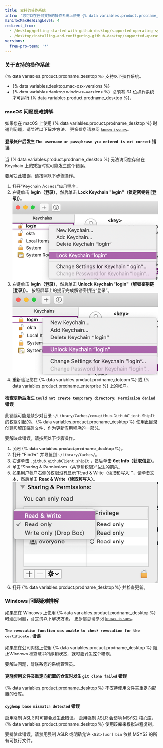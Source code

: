 ```yaml
---
title: 支持的操作系统
intro: '您可以在任何支持的操作系统上使用 {% data variables.product.prodname_desktop %}。'
miniTocMaxHeadingLevel: 4
redirect_from:
  - /desktop/getting-started-with-github-desktop/supported-operating-systems
  - /desktop/installing-and-configuring-github-desktop/supported-operating-systems
versions:
  free-pro-team: '*'
---
```


### 关于支持的操作系统

{% data variables.product.prodname_desktop %} 支持以下操作系统。
- {% data variables.desktop.mac-osx-versions %}
- {% data variables.desktop.windows-versions %}. 必须有 64 位操作系统才可运行 {% data variables.product.prodname_desktop %}。

### macOS 问题疑难排解
如果您在 macOS 上使用 {% data variables.product.prodname_desktop %} 时遇到问题，请尝试以下解决方法。 更多信息请参阅 [`known-issues`](https://github.com/desktop/desktop/blob/development/docs/known-issues.md)。

#### 登录帐户后发生 `The username or passphrase you entered is not correct` 错误

当 {% data variables.product.prodname_desktop %} 无法访问您存储在 Keychain 上的凭据时就可能发生这个错误。

要解决此错误，请按照以下步骤操作。

1. 打开“Keychain Access”应用程序。
2. 右键单击 **login（登录）**，然后单击 **Lock Keychain "login"（锁定密钥链 [登录]）**。 !["锁定密钥链 "登录" 选项](/assets/images/help/desktop/mac-lock-keychain.png)
3. 右键单击 **login（登录）**，然后单击 **Unlock Keychain "login"（解锁密钥链 [登录]）**。 按照屏幕上的提示完成解锁密钥链“登录”。 !["解锁密钥链 "登录" 选项](/assets/images/help/desktop/mac-unlock-keychain.png)
4. 重新验证您在 {% data variables.product.prodname_dotcom %} 或 {% data variables.product.prodname_enterprise %} 上的帐户。

#### 检查更新后发生 `Could not create temporary directory: Permission denied` 错误

此错误可能是缺少对目录 `~/Library/Caches/com.github.GitHubClient.ShipIt` 的权限引起的。 {% data variables.product.prodname_desktop %} 使用此目录创建和解压临时文件，作为更新应用程序的一部分。

要解决此错误，请按照以下步骤操作。

1. 关闭 {% data variables.product.prodname_desktop %}。
2. 打开 "Finder" 并导航到 `~/Library/Caches/`。
3. 右键单击 `.github.githubClient.shipIt` ，然后单击 **Get Info（获取信息）**。
4. 单击“Sharing & Permissions（共享和权限）”左边的箭头。
5. 如果用户帐户右侧的权限没有显示“Read & Write（读取和写入）”，请单击文本，然后单击 **Read & Write（读取和写入）**。 !["共享和权限"选项](/assets/images/help/desktop/mac-adjust-permissions.png)
6. 打开 {% data variables.product.prodname_desktop %} 并检查更新。

### Windows 问题疑难排解
如果您在 Windows 上使用 {% data variables.product.prodname_desktop %} 时遇到问题，请尝试以下解决方法。 更多信息请参阅 [`known-issues`](https://github.com/desktop/desktop/blob/development/docs/known-issues.md)。

#### `The revocation function was unable to check revocation for the certificate.` 错误

如果您在公司网络上使用 {% data variables.product.prodname_desktop %} 阻止Windows 检查证书的撤销状态，就可能发生这个错误。

要解决问题，请联系您的系统管理员。

#### 克隆使用文件夹重定向配置的仓库时发生 `git clone failed` 错误

{% data variables.product.prodname_desktop %} 不支持使用文件夹重定向配置的仓库。

#### `cygheap base mismatch detected` 错误

启用强制 ASLR 时可能会发生此错误。 启用强制 ASLR 会影响 MSYS2 核心库，{% data variables.product.prodname_desktop %} 使用该库来模拟进程复刻。

要排除此错误，请禁用强制 ASLR 或明确允许 `<Git>[usr] bin` 依赖 MSYS2 的所有可执行文件。
